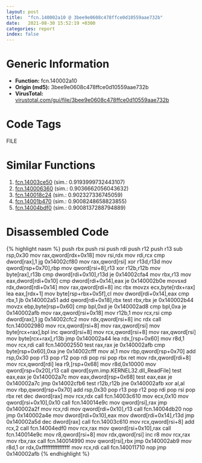 ```yaml
---
layout: post
title:  "fcn.140002a10 @ 3bee9e0608c478ffce0d10559aae732b"
date:   2021-08-30 15:52:19 +0300
categories: report
index: false
---
```


# Generic Information
- **Function:** fcn.140002a10
- **Origin (md5):** 3bee9e0608c478ffce0d10559aae732b
- **VirusTotal:** [virustotal.com/gui/file/3bee9e0608c478ffce0d10559aae732b][virustotal_ref]

# Code Tags
<span class="tag" id="FILE">FILE</span>


# Similar Functions

1. [fcn.14003ce50][similar_1_ref] (sim.: 0.9193999732443107)
2. [fcn.140006360][similar_2_ref] (sim.: 0.9036662056043632)
3. [fcn.140018c24][similar_3_ref] (sim.: 0.902327336745059)
4. [fcn.14001b470][similar_4_ref] (sim.: 0.9008248658823855)
5. [fcn.14004bdf0][similar_5_ref] (sim.: 0.9008137288794889)


# Disassembled Code

{% highlight nasm %}
push rbx
push rsi
push rdi
push r12
push r13
sub rsp,0x30
mov rax,qword[rdx+0x18]
mov rsi,rdx
mov rdi,rcx
cmp dword[rax],1
jg 0x14002cf80
mov rax,qword[rsi]
xor r13d,r13d
mov qword[rsp+0x70],rbp
mov qword[rsi+8],r13
xor r12b,r12b
mov byte[rax],r13b
cmp dword[rdi+0x10],r13d
je 0x14002cfa4
mov rbx,r13
mov eax,dword[rdi+0x10]
cmp dword[rdi+0x14],eax
je 0x140002b0e
movsxd rdx,dword[rdi+0x14]
mov rax,qword[rdi+8]
inc rbx
movzx ecx,byte[rdx+rax]
lea eax,[rdx+1]
mov byte[rsp+rbx+0x5f],cl
mov dword[rdi+0x14],eax
cmp rbx,1
jb 0x140002a51
add qword[rdi+0x18],rbx
test rbx,rbx
je 0x140002b44
movzx ebp,byte[rsp+0x60]
cmp bpl,0xd
je 0x140002ad8
cmp bpl,0xa
je 0x140002afb
mov rax,qword[rsi+0x18]
mov r12b,1
mov rcx,rsi
cmp dword[rax],1
jg 0x14002cfc2
mov rdx,qword[rsi+8]
inc rdx
call fcn.140002980
mov rcx,qword[rsi+8]
mov rax,qword[rsi]
mov byte[rcx+rax],bpl
inc qword[rsi+8]
mov rcx,qword[rsi+8]
mov rax,qword[rsi]
mov byte[rcx+rax],r13b
jmp 0x140002a44
lea rdx,[rsp+0x60]
mov r8d,1
mov rcx,rdi
call fcn.140002550
test rax,rax
je 0x140002afb
cmp byte[rsp+0x60],0xa
jne 0x14002cfff
mov al,1
mov rbp,qword[rsp+0x70]
add rsp,0x30
pop r13
pop r12
pop rdi
pop rsi
pop rbx
ret 
mov rdx,qword[rdi+8]
mov rcx,qword[rdi]
lea r9,[rsp+0x68]
mov r8d,0x10000
mov qword[rsp+0x20],r13
call qword[sym.imp.KERNEL32.dll_ReadFile]
test eax,eax
je 0x140002a7c
mov eax,dword[rsp+0x68]
test eax,eax
je 0x140002a7c
jmp 0x14002cfb6
test r12b,r12b
jne 0x140002afb
xor al,al
mov rbp,qword[rsp+0x70]
add rsp,0x30
pop r13
pop r12
pop rdi
pop rsi
pop rbx
ret 
dec dword[rax]
mov rcx,rdx
call fcn.14003c610
mov ecx,0x10
mov qword[rsi+0x10],0x10
call fcn.140014e9c
mov qword[rsi],rax
jmp 0x140002a2f
mov rcx,rdi
mov qword[rdi+0x10],r13
call fcn.14004db20
nop 
jmp 0x140002a4e
mov dword[rdi+0x10],eax
mov dword[rdi+0x14],r13d
jmp 0x140002a5d
dec dword[rax]
call fcn.14003c610
mov rcx,qword[rsi+8]
add rcx,2
call fcn.14004edf0
mov rcx,rax
mov qword[rsi+0x10],rax
call fcn.140014e9c
mov r8,qword[rsi+8]
mov rdx,qword[rsi]
inc r8
mov rcx,rax
mov rbx,rax
call fcn.140014990
mov qword[rsi],rbx
jmp 0x140002ab9
mov r8d,1
or rdx,0xffffffffffffffff
mov rcx,rdi
call fcn.140011710
nop 
jmp 0x140002afb
{% endhighlight %}


[similar_1_ref]: /report/fcn.14003ce50@a5e8b4820319974b4ce1027132e98e27
[similar_2_ref]: /report/fcn.140006360@72082bb1b08918279d6780845b69f5ff
[similar_3_ref]: /report/fcn.140018c24@72082bb1b08918279d6780845b69f5ff
[similar_4_ref]: /report/fcn.14001b470@a5e8b4820319974b4ce1027132e98e27
[similar_5_ref]: /report/fcn.14004bdf0@3bee9e0608c478ffce0d10559aae732b
[virustotal_ref]: https://www.virustotal.com/gui/file/3bee9e0608c478ffce0d10559aae732b